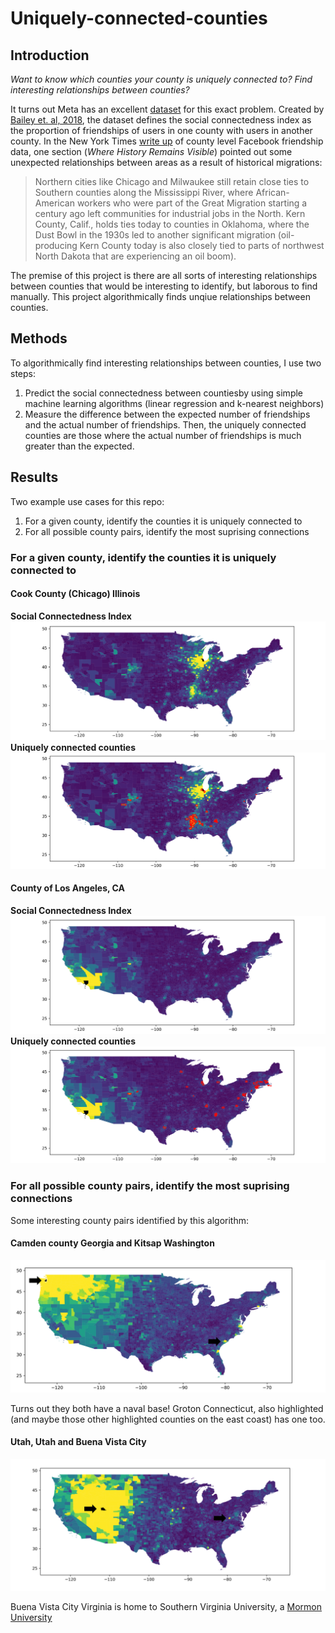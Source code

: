 # Uniquely-connected-counties

## Introduction

*Want to know which counties your county is uniquely connected to? Find interesting relationships between counties?*

It turns out Meta has an excellent [dataset](https://dataforgood.facebook.com/dfg/tools/social-connectedness-index) for this exact problem. Created by [Bailey et. al, 2018](https://www.aeaweb.org/articles?id=10.1257/jep.32.3.259), the dataset defines the social connectedness index as the proportion of friendships of users in one county with users in another county. In the New York Times [write up](https://www.nytimes.com/interactive/2018/09/19/upshot/facebook-county-friendships.html) of county level Facebook friendship data, one section (*Where History Remains Visible*) pointed out some unexpected relationships between areas as a result of historical migrations:

>Northern cities like Chicago and Milwaukee still retain close ties to Southern counties along the Mississippi River, where African-American workers who were part of the Great Migration starting a century ago left communities for industrial jobs in the North. Kern County, Calif., holds ties today to counties in Oklahoma, where the Dust Bowl in the 1930s led to another significant migration (oil-producing Kern County today is also closely tied to parts of northwest North Dakota that are experiencing an oil boom).

The premise of this project is there are all sorts of interesting relationships between counties that would be interesting to identify, but laborous to find manually. This project algorithmically finds unqiue relationships between counties.

## Methods

To algorithmically find interesting relationships between counties, I use two steps:
1. Predict the social connectedness between countiesby using simple machine learning algorithms (linear regression and k-nearest neighbors)
2. Measure the difference between the expected number of friendships and the actual number of friendships. Then, the uniquely connected counties are those where the actual number of friendships is much greater than the expected.

## Results

Two example use cases for this repo:
1. For a given county, identify the counties it is uniquely connected to
2. For all possible county pairs, identify the most suprising connections

### For a given county, identify the counties it is uniquely connected to

#### Cook County (Chicago) Illinois

**Social Connectedness Index**
![Algorithm schema](./images/17031_0.png)
**Uniquely connected counties**
![Algorithm schema](./images/17031_50.png)

#### County of Los Angeles, CA

**Social Connectedness Index**
![Algorithm schema](./images/6037_0.png)
**Uniquely connected counties**
![Algorithm schema](./images/6037_50.png)

### For all possible county pairs, identify the most suprising connections

Some interesting county pairs identified by this algorithm: 

#### Camden county Georgia and Kitsap Washington
![Algorithm schema](./images/49049.png)

Turns out they both have a naval base! Groton Connecticut, also highlighted (and maybe those other highlighted counties on the east coast) has one too.

#### Utah, Utah and Buena Vista City

![Algorithm schema](./images/53035.png)

Buena Vista City Virginia is home to Southern Virginia University, a [Mormon University](https://archive.sltrib.com/article.php?id=9363275&itype=NGPSID)
